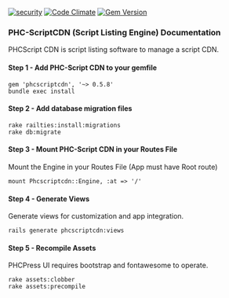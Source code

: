 [![security](https://hakiri.io/github/PHCNetworks/phc-scriptcdn/master.svg)](https://hakiri.io/github/PHCNetworks/phc-scriptcdn/master)
[![Code Climate](https://codeclimate.com/github/PHCNetworks/phc-scrtipcdn/badges/gpa.svg)](https://codeclimate.com/github/PHCNetworks/phc-scrtipcdn)
[![Gem Version](https://badge.fury.io/rb/phcscriptcdn.svg)](https://badge.fury.io/rb/phcscriptcdn)
  
### PHC-ScriptCDN (Script Listing Engine) Documentation
PHCScript CDN is script listing software to manage a script CDN.

#### Step 1 - Add PHC-Script CDN to your gemfile  

	gem 'phcscriptcdn', '~> 0.5.8'
	bundle exec install  
  
#### Step 2 - Add database migration files  

	rake railties:install:migrations  
	rake db:migrate  
  
#### Step 3 - Mount PHC-Script CDN in your Routes File  
Mount the Engine in your Routes File (App must have Root route)  
  
	mount Phcscriptcdn::Engine, :at => '/'  
  
#### Step 4 - Generate Views  
Generate views for customization and app integration.  
  
	rails generate phcscriptcdn:views

#### Step 5 - Recompile Assets  
PHCPress UI requires bootstrap and fontawesome to operate.  
  
	rake assets:clobber
	rake assets:precompile  
